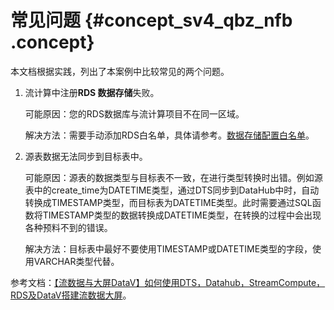 # 常见问题 {#concept_sv4_qbz_nfb .concept}

本文档根据实践，列出了本案例中比较常见的两个问题。

1.  流计算中注册**RDS 数据存储**失败。

    可能原因：您的RDS数据库与流计算项目不在同一区域。

    解决方法：需要手动添加RDS白名单，具体请参考。[数据存储配置白名单](https://help.aliyun.com/document_detail/92261.html)。

2.  源表数据无法同步到目标表中。

    可能原因：源表的数据类型与目标表不一致，在进行类型转换时出错。例如源表中的create\_time为DATETIME类型，通过DTS同步到DataHub中时，自动转换成TIMESTAMP类型，而目标表为DATETIME类型。此时需要通过SQL函数将TIMESTAMP类型的数据转换成DATETIME类型，在转换的过程中会出现各种预料不到的错误。

    解决方法：目标表中最好不要使用TIMESTAMP或DATETIME类型的字段，使用VARCHAR类型代替。


参考文档：[【流数据与大屏DataV】如何使用DTS，Datahub，StreamCompute，RDS及DataV搭建流数据大屏](https://yq.aliyun.com/articles/307719?spm=a2c4e.11155435.0.0.47d84476v1D4LR)。

